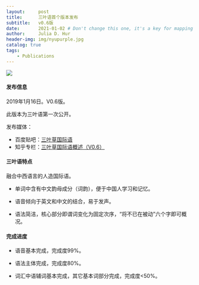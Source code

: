 ```yaml
---
layout:     post
title:      三叶语首个版本发布
subtitle:   v0.6版
date:       2021-01-02 # Don't change this one, it's a key for mapping
author:     Julia D. Hur
header-img: img/nyupurple.jpg
catalog: true
tags:
    - Publications
---
```


![]({{site.baseurl}}/img/logo.png)

#### 发布信息

2019年1月16日。V0.6版。

此版本为三叶语第一次公开。

发布媒体：

* 百度贴吧：[三叶草国际语](https://tieba.baidu.com/p/6009002082)
* 知乎专栏：[三叶草国际语概述（V0.6）](https://zhuanlan.zhihu.com/p/46039432)

#### 三叶语特点

融合中西语言的人造国际语。

* 单词中含有中文韵母成分（词韵），便于中国人学习和记忆。

* 语音倾向于英文和中文的结合，易于发声。

* 语法简洁，核心部分即谓词变化为固定次序，“将不已在被动”六个字即可概况。

#### 完成进度

* 语音基本完成，完成度99%。

* 语法主体完成，完成度80%。

* 词汇中语辅词基本完成，其它基本词部分完成，完成度<50%。
